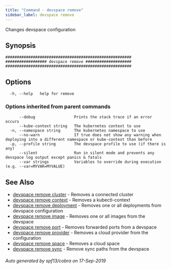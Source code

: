 ```yaml
---
title: "Command - devspace remove"
sidebar_label: devspace remove
---
```



Changes devspace configuration

## Synopsis


```
#######################################################
################## devspace remove ####################
#######################################################
```
## Options

```
  -h, --help   help for remove
```

### Options inherited from parent commands

```
      --debug                 Prints the stack trace if an error occurs
      --kube-context string   The kubernetes context to use
  -n, --namespace string      The kubernetes namespace to use
      --no-warn               If true does not show any warning when deploying into a different namespace or kube-context than before
  -p, --profile string        The devspace profile to use (if there is any)
      --silent                Run in silent mode and prevents any devspace log output except panics & fatals
      --var strings           Variables to override during execution (e.g. --var=MYVAR=MYVALUE)
```

## See Also
* [devspace remove cluster](/docs/cli/commands/devspace_remove_cluster)	 - Removes a connected cluster
* [devspace remove context](/docs/cli/commands/devspace_remove_context)	 - Removes a kubectl-context
* [devspace remove deployment](/docs/cli/commands/devspace_remove_deployment)	 - Removes one or all deployments from devspace configuration
* [devspace remove image](/docs/cli/commands/devspace_remove_image)	 - Removes one or all images from the devspace
* [devspace remove port](/docs/cli/commands/devspace_remove_port)	 - Removes forwarded ports from a devspace
* [devspace remove provider](/docs/cli/commands/devspace_remove_provider)	 - Removes a cloud provider from the configuration
* [devspace remove space](/docs/cli/commands/devspace_remove_space)	 - Removes a cloud space
* [devspace remove sync](/docs/cli/commands/devspace_remove_sync)	 - Remove sync paths from the devspace

###### Auto generated by spf13/cobra on 17-Sep-2019
